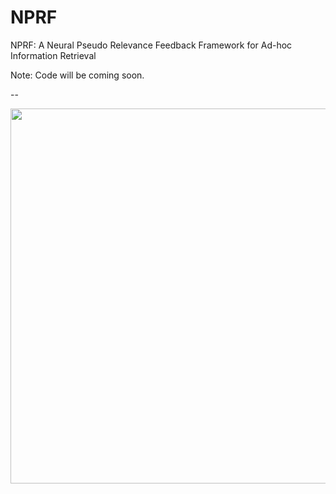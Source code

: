 # NPRF
NPRF: A Neural Pseudo Relevance Feedback Framework for Ad-hoc Information Retrieval

Note: Code will be coming soon.

--
<p align="center"> 
<img src="https://github.com/ucasir/NPRF/blob/master/NPRF-arch.jpg" width="600" align="center">
</p>
